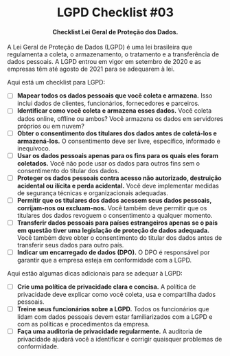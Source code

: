 <h1 align="center">
<br>
  <br>
    <br>
  LGPD Checklist #03
  <br>
</h1>

<h4 align="center">Checklist Lei Geral de Proteção dos Dados.</h4>

A Lei Geral de Proteção de Dados (LGPD) é uma lei brasileira que regulamenta a coleta, o armazenamento, o tratamento e a transferência de dados pessoais. A LGPD entrou em vigor em setembro de 2020 e as empresas têm até agosto de 2021 para se adequarem à lei.

Aqui está um checklist para LGPD:

* [ ] **Mapear todos os dados pessoais que você coleta e armazena.** Isso inclui dados de clientes, funcionários, fornecedores e parceiros.
* [ ] **Identificar como você coleta e armazena esses dados.** Você coleta dados online, offline ou ambos? Você armazena os dados em servidores próprios ou em nuvem?
* [ ] **Obter o consentimento dos titulares dos dados antes de coletá-los e armazená-los.** O consentimento deve ser livre, específico, informado e inequívoco.
* [ ] **Usar os dados pessoais apenas para os fins para os quais eles foram coletados.** Você não pode usar os dados para outros fins sem o consentimento do titular dos dados.
* [ ] **Proteger os dados pessoais contra acesso não autorizado, destruição acidental ou ilícita e perda acidental.** Você deve implementar medidas de segurança técnicas e organizacionais adequadas.
* [ ] **Permitir que os titulares dos dados acessem seus dados pessoais, corrijam-nos ou excluam-nos.** Você também deve permitir que os titulares dos dados revoguem o consentimento a qualquer momento.
* [ ] **Transferir dados pessoais para países estrangeiros apenas se o país em questão tiver uma legislação de proteção de dados adequada.** Você também deve obter o consentimento do titular dos dados antes de transferir seus dados para outro país.
* [ ] **Indicar um encarregado de dados (DPO).** O DPO é responsável por garantir que a empresa esteja em conformidade com a LGPD.

Aqui estão algumas dicas adicionais para se adequar à LGPD:

* [ ] **Crie uma política de privacidade clara e concisa.** A política de privacidade deve explicar como você coleta, usa e compartilha dados pessoais.
* [ ] **Treine seus funcionários sobre a LGPD.** Todos os funcionários que lidam com dados pessoais devem estar familiarizados com a LGPD e com as políticas e procedimentos da empresa.
* [ ] **Faça uma auditoria de privacidade regularmente.** A auditoria de privacidade ajudará você a identificar e corrigir quaisquer problemas de conformidade.
